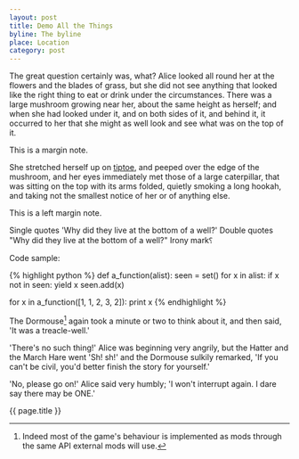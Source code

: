 ```yaml
---
layout: post
title: Demo All the Things
byline: The byline
place: Location
category: post
---
```


The great question certainly was, what? Alice looked all round her at the flowers and the blades of grass, but she did not see anything that looked like the right thing to eat or drink under the circumstances. There was a large mushroom growing near her, about the same height as herself; and when she had looked under it, and on both sides of it, and behind it, it occurred to her that she might as well look and see what was on the top of it.

<aside>
    This is a margin note.
</aside>

She stretched herself up on [tiptoe](http://google.com), and peeped over the edge of the mushroom, and her eyes immediately met those of a large caterpillar, that was sitting on the top with its arms folded, quietly smoking a long hookah, and taking not the smallest notice of her or of anything else.

<aside class="left">
    This is a left margin note.
</aside>

Single quotes 'Why did they live at the bottom of a well?'
Double quotes "Why did they live at the bottom of a well?"
Irony mark&#11822;

Code sample:

{% highlight python %}
def a_function(alist):
    seen = set()
    for x in alist:
        if x not in seen:
            yield x
            seen.add(x)

for x in a_function([1, 1, 2, 3, 2]):
    print x
{% endhighlight %}

The Dormouse[^1] again took a minute or two to think about it, and then said, 'It was a treacle-well.'

[^1]: Indeed most of the game's behaviour is implemented as mods through the same API external mods will use.

'There's no such thing!' Alice was beginning very angrily, but the Hatter and the March Hare went 'Sh! sh!' and the Dormouse sulkily remarked, 'If you can't be civil, you'd better finish the story for yourself.'

'No, please go on!' Alice said very humbly; 'I won't interrupt again. I dare say there may be ONE.'

{{ page.title }}

